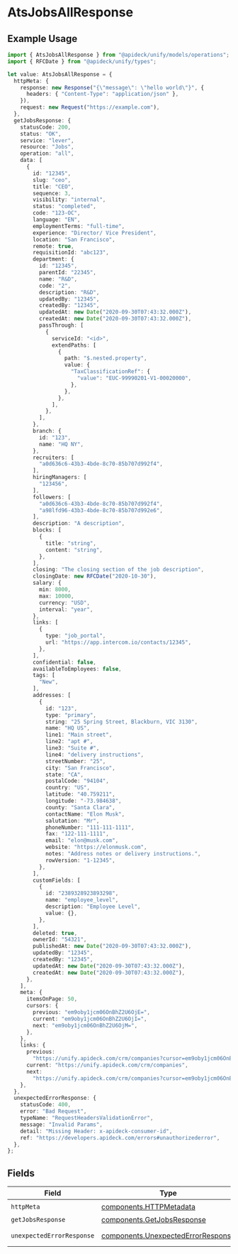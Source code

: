 # AtsJobsAllResponse

## Example Usage

```typescript
import { AtsJobsAllResponse } from "@apideck/unify/models/operations";
import { RFCDate } from "@apideck/unify/types";

let value: AtsJobsAllResponse = {
  httpMeta: {
    response: new Response("{\"message\": \"hello world\"}", {
      headers: { "Content-Type": "application/json" },
    }),
    request: new Request("https://example.com"),
  },
  getJobsResponse: {
    statusCode: 200,
    status: "OK",
    service: "lever",
    resource: "Jobs",
    operation: "all",
    data: [
      {
        id: "12345",
        slug: "ceo",
        title: "CEO",
        sequence: 3,
        visibility: "internal",
        status: "completed",
        code: "123-OC",
        language: "EN",
        employmentTerms: "full-time",
        experience: "Director/ Vice President",
        location: "San Francisco",
        remote: true,
        requisitionId: "abc123",
        department: {
          id: "12345",
          parentId: "22345",
          name: "R&D",
          code: "2",
          description: "R&D",
          updatedBy: "12345",
          createdBy: "12345",
          updatedAt: new Date("2020-09-30T07:43:32.000Z"),
          createdAt: new Date("2020-09-30T07:43:32.000Z"),
          passThrough: [
            {
              serviceId: "<id>",
              extendPaths: [
                {
                  path: "$.nested.property",
                  value: {
                    "TaxClassificationRef": {
                      "value": "EUC-99990201-V1-00020000",
                    },
                  },
                },
              ],
            },
          ],
        },
        branch: {
          id: "123",
          name: "HQ NY",
        },
        recruiters: [
          "a0d636c6-43b3-4bde-8c70-85b707d992f4",
        ],
        hiringManagers: [
          "123456",
        ],
        followers: [
          "a0d636c6-43b3-4bde-8c70-85b707d992f4",
          "a98lfd96-43b3-4bde-8c70-85b707d992e6",
        ],
        description: "A description",
        blocks: [
          {
            title: "string",
            content: "string",
          },
        ],
        closing: "The closing section of the job description",
        closingDate: new RFCDate("2020-10-30"),
        salary: {
          min: 8000,
          max: 10000,
          currency: "USD",
          interval: "year",
        },
        links: [
          {
            type: "job_portal",
            url: "https://app.intercom.io/contacts/12345",
          },
        ],
        confidential: false,
        availableToEmployees: false,
        tags: [
          "New",
        ],
        addresses: [
          {
            id: "123",
            type: "primary",
            string: "25 Spring Street, Blackburn, VIC 3130",
            name: "HQ US",
            line1: "Main street",
            line2: "apt #",
            line3: "Suite #",
            line4: "delivery instructions",
            streetNumber: "25",
            city: "San Francisco",
            state: "CA",
            postalCode: "94104",
            country: "US",
            latitude: "40.759211",
            longitude: "-73.984638",
            county: "Santa Clara",
            contactName: "Elon Musk",
            salutation: "Mr",
            phoneNumber: "111-111-1111",
            fax: "122-111-1111",
            email: "elon@musk.com",
            website: "https://elonmusk.com",
            notes: "Address notes or delivery instructions.",
            rowVersion: "1-12345",
          },
        ],
        customFields: [
          {
            id: "2389328923893298",
            name: "employee_level",
            description: "Employee Level",
            value: {},
          },
        ],
        deleted: true,
        ownerId: "54321",
        publishedAt: new Date("2020-09-30T07:43:32.000Z"),
        updatedBy: "12345",
        createdBy: "12345",
        updatedAt: new Date("2020-09-30T07:43:32.000Z"),
        createdAt: new Date("2020-09-30T07:43:32.000Z"),
      },
    ],
    meta: {
      itemsOnPage: 50,
      cursors: {
        previous: "em9oby1jcm06OnBhZ2U6OjE=",
        current: "em9oby1jcm06OnBhZ2U6OjI=",
        next: "em9oby1jcm06OnBhZ2U6OjM=",
      },
    },
    links: {
      previous:
        "https://unify.apideck.com/crm/companies?cursor=em9oby1jcm06OnBhZ2U6OjE%3D",
      current: "https://unify.apideck.com/crm/companies",
      next:
        "https://unify.apideck.com/crm/companies?cursor=em9oby1jcm06OnBhZ2U6OjM",
    },
  },
  unexpectedErrorResponse: {
    statusCode: 400,
    error: "Bad Request",
    typeName: "RequestHeadersValidationError",
    message: "Invalid Params",
    detail: "Missing Header: x-apideck-consumer-id",
    ref: "https://developers.apideck.com/errors#unauthorizederror",
  },
};
```

## Fields

| Field                                                                                    | Type                                                                                     | Required                                                                                 | Description                                                                              |
| ---------------------------------------------------------------------------------------- | ---------------------------------------------------------------------------------------- | ---------------------------------------------------------------------------------------- | ---------------------------------------------------------------------------------------- |
| `httpMeta`                                                                               | [components.HTTPMetadata](../../models/components/httpmetadata.md)                       | :heavy_check_mark:                                                                       | N/A                                                                                      |
| `getJobsResponse`                                                                        | [components.GetJobsResponse](../../models/components/getjobsresponse.md)                 | :heavy_minus_sign:                                                                       | Jobs                                                                                     |
| `unexpectedErrorResponse`                                                                | [components.UnexpectedErrorResponse](../../models/components/unexpectederrorresponse.md) | :heavy_minus_sign:                                                                       | Unexpected error                                                                         |